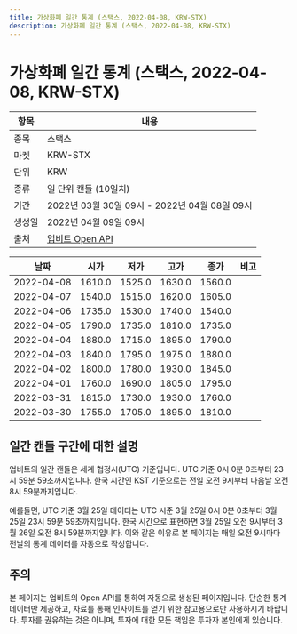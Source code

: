 ```yaml
---
title: 가상화폐 일간 통계 (스택스, 2022-04-08, KRW-STX)
description: 가상화폐 일간 통계 (스택스, 2022-04-08, KRW-STX)
---
```



가상화폐 일간 통계 (스택스, 2022-04-08, KRW-STX)
===

|항목|내용|
|--|--|
|종목|스택스|
|마켓|KRW-STX|
|단위|KRW|
|종류|일 단위 캔들 (10일치)|
|기간|2022년 03월 30일 09시 - 2022년 04월 08일 09시|
|생성일|2022년 04월 09일 09시|
|출처|[업비트 Open API](https://docs.upbit.com)|


|날짜|시가|저가|고가|종가|비고|
|--|--|--|--|--|--|
|2022-04-08|1610.0|1525.0|1630.0|1560.0|    |
|2022-04-07|1540.0|1515.0|1620.0|1605.0|    |
|2022-04-06|1735.0|1530.0|1740.0|1540.0|    |
|2022-04-05|1790.0|1735.0|1810.0|1735.0|    |
|2022-04-04|1880.0|1715.0|1895.0|1790.0|    |
|2022-04-03|1840.0|1795.0|1975.0|1880.0|    |
|2022-04-02|1800.0|1780.0|1930.0|1845.0|    |
|2022-04-01|1760.0|1690.0|1805.0|1795.0|    |
|2022-03-31|1815.0|1730.0|1930.0|1760.0|    |
|2022-03-30|1755.0|1705.0|1895.0|1810.0|    |


일간 캔들 구간에 대한 설명
---


업비트의 일간 캔들은 세계 협정시(UTC) 기준입니다. 
UTC 기준 0시 0분 0초부터 23시 59분 59초까지입니다. 
한국 시간인 KST 기준으로는 전일 오전 9시부터 다음날 오전 8시 59분까지입니다. 


예를들면, UTC 기준 3월 25일 데이터는 UTC 시준 3월 25일 0시 0분 0초부터 3월 25일 23시 59분 59초까지입니다. 
한국 시간으로 표현하면 3월 25일 오전 9시부터 3월 26일 오전 8시 59분까지입니다. 
이와 같은 이유로 본 페이지는 매일 오전 9시마다 전날의 통계 데이터를 자동으로 작성합니다. 


주의
---


본 페이지는 업비트의 Open API를 통하여 자동으로 생성된 페이지입니다. 
단순한 통계 데이터만 제공하고, 자료를 통해 인사이트를 얻기 위한 참고용으로만 사용하시기 바랍니다. 
투자를 권유하는 것은 아니며, 투자에 대한 모든 책임은 투자자 본인에게 있습니다. 
